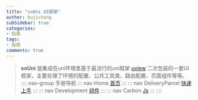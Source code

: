 ```yaml
---
title: "soUni UI框架"
author: bujichong
subSidebar: true
categories:
- 指南
tags:
- 指南
comments: true
---
```

> **soUni**  是集成在uni环境里基于最流行的uni框架 [uview](https://www.uviewui.com/) 二次包装的一套UI框架，主要处理了环境的配置、公共工具类、路由配置、页面组件等等。
:::: nav-group 手册导航
::: nav Home
[首页](../index/)
:::
::: nav DeliveryParcel
[快速上手](../1.base/0.first.md)
:::
::: nav Development
[组件](../2.components/0.first.md)
:::
::: nav Carbon
[Js](../3.js/0.first.md)
:::
::::